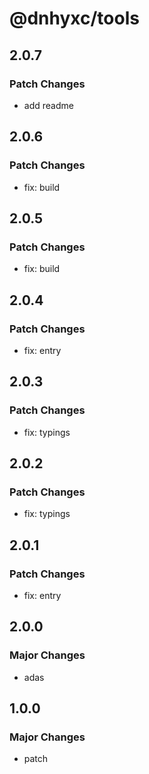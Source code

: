 # @dnhyxc/tools

## 2.0.7

### Patch Changes

- add readme

## 2.0.6

### Patch Changes

- fix: build

## 2.0.5

### Patch Changes

- fix: build

## 2.0.4

### Patch Changes

- fix: entry

## 2.0.3

### Patch Changes

- fix: typings

## 2.0.2

### Patch Changes

- fix: typings

## 2.0.1

### Patch Changes

- fix: entry

## 2.0.0

### Major Changes

- adas

## 1.0.0

### Major Changes

- patch
